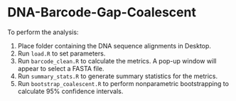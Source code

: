 # DNA-Barcode-Gap-Coalescent

To perform the analysis:

1. Place folder containing the DNA sequence alignments in Desktop.
2. Run `load.R` to set parameters.
3. Run `barcode_clean.R` to calculate the metrics. A pop-up window will appear to select a FASTA file.
4. Run `summary_stats.R` to generate summary statistics for the metrics.
5. Run `bootstrap_coalescent.R` to perform nonparametric bootstrapping to calculate 95% confidence intervals.
